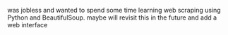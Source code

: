 was jobless and wanted to spend some time learning web scraping using Python and BeautifulSoup.
maybe will revisit this in the future and add a web interface